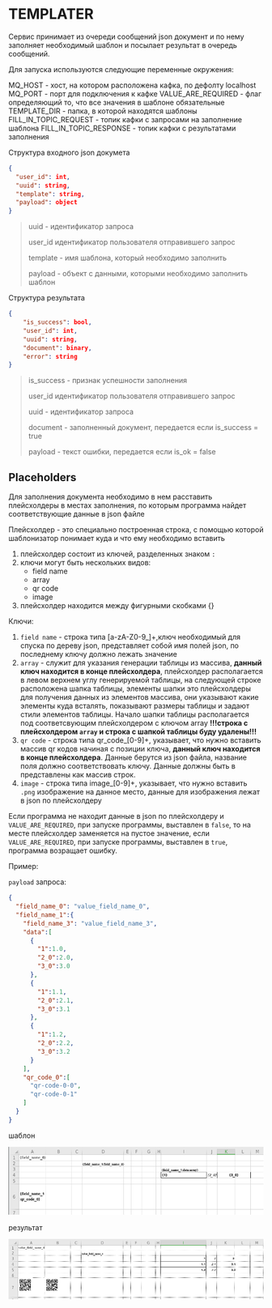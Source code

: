 # TEMPLATER

Сервис принимает из очереди сообщений json документ и по нему заполняет необходимый шаблон и посылает результат в очередь сообщений.

Для запуска используются следующие переменные окружения:

MQ_HOST - хост, на котором расположена кафка, по дефолту localhost
MQ_PORT - порт для подключения к кафке
VALUE_ARE_REQUIRED - флаг определяющий то, что все значения в шаблоне обязательные
TEMPLATE_DIR - папка, в которой находятся шаблоны
FILL_IN_TOPIC_REQUEST - топик кафки с запросами на заполнение шаблона
FILL_IN_TOPIC_RESPONSE - топик кафки с результатами заполнения


Структура входного json докумета
```json
{
  "user_id": int,
  "uuid": string,
  "template": string,
  "payload": object
}
```
> uuid - идентификатор запроса
>
> user_id идентификатор пользователя отправившего запрос
> 
> template - имя шаблона, который необходимо заполнить
>
> payload - объект с данными, которыми необходимо заполнить шаблон

Структура результата
```json
{
    "is_success": bool,
    "user_id": int,
    "uuid": string,
    "document": binary,
    "error": string
}
```

> is_success - признак успешности заполнения
> 
> user_id идентификатор пользователя отправившего запрос
> 
> uuid - идентификатор запроса
> 
> document - заполненный документ, передается если is_success = true
>
> payload - текст ошибки, передается если is_ok = false

## Placeholders

Для заполнения документа необходимо в нем расставить плейсхолдеры в местах заполнения, по которым программа найдет соответствующие данные в json файле

Плейсхолдер - это специально построенная строка, с помощью которой шаблонизатор понимает куда и что ему необходимо вставить

1. плейсхолдер состоит из ключей, разделенных знаком `:`
2. ключи могут быть нескольких видов:
   * field name
   * array 
   * qr code 
   * image
3. плейсхолдер находится между фигурными скобками {}

Ключи:

1. `field name` - строка типа [a-zA-Z0-9_]+,ключ необходимый для спуска по дереву json, представляет собой имя полей json, по последнему ключу должно лежать значение
2. `array` - служит для указания генерации таблицы из массива, **данный ключ находится в конце плейсхолдера**, плейсхолдер располагается в левом верхнем углу генерируемой таблицы, на следующей строке расположена шапка таблицы, элементы шапки это плейсхолдеры для получения данных из элементов массива, они указывают какие элементы куда всталять, показывают размеры таблицы и задают стили элементов таблицы. Начало шапки таблицы располагается под соответсвующим плейсхолдером с ключом array
**!!!строка с плейсхолдером `array` и строка с шапкой таблицы буду удалены!!!**
3. `qr code` - строка типа qr_code_[0-9]+, указывает, что нужно вставить массив qr кодов начиная с позиции ключа,  **данный ключ находится в конце плейсхолдера**. Данные берутся из json файла, название поля должно соответствовать ключу. Данные должны быть в представлены как массив строк.
4. `image` - строка типа image_[0-9]+, указывает, что нужно вставить `.png` изображение на данное место, данные для изображения лежат в json по плейсхолдеру

Если программа не находит данные в json по плейсхолдеру и `VALUE_ARE_REQUIRED`, при запуске программы, выставлен в `false`, то на месте плейсхолдер заменяется на пустое значение, если `VALUE_ARE_REQUIRED`, при запуске программы, выставлен в `true`, программа возращает ошибку.

Пример:

`payload` запроса:
```json
{
  "field_name_0": "value_field_name_0",
  "field_name_1":{
    "field_name_3": "value_field_name_3",
    "data":[
      {
        "1":1.0,
        "2_0":2.0,
        "3_0":3.0
      },
      {
        "1":1.1,
        "2_0":2.1,
        "3_0":3.1
      },
      {
        "1":1.2,
        "2_0":2.2,
        "3_0":3.2
      }
    ],
    "qr_code_0":[
      "qr-code-0-0",
      "qr-code-0-1"
    ]
  }
}
```

шаблон

![шаблон](images/template.png)

результат

![результат](images/result.png)